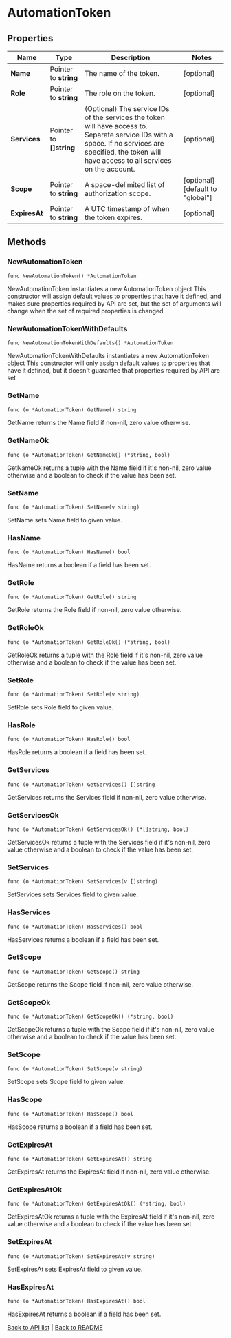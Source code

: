 # AutomationToken

## Properties

Name | Type | Description | Notes
------------ | ------------- | ------------- | -------------
**Name** | Pointer to **string** | The name of the token. | [optional] 
**Role** | Pointer to **string** | The role on the token. | [optional] 
**Services** | Pointer to **[]string** | (Optional) The service IDs of the services the token will have access to. Separate service IDs with a space. If no services are specified, the token will have access to all services on the account.  | [optional] 
**Scope** | Pointer to **string** | A space-delimited list of authorization scope. | [optional] [default to "global"]
**ExpiresAt** | Pointer to **string** | A UTC timestamp of when the token expires. | [optional] 

## Methods

### NewAutomationToken

`func NewAutomationToken() *AutomationToken`

NewAutomationToken instantiates a new AutomationToken object
This constructor will assign default values to properties that have it defined,
and makes sure properties required by API are set, but the set of arguments
will change when the set of required properties is changed

### NewAutomationTokenWithDefaults

`func NewAutomationTokenWithDefaults() *AutomationToken`

NewAutomationTokenWithDefaults instantiates a new AutomationToken object
This constructor will only assign default values to properties that have it defined,
but it doesn't guarantee that properties required by API are set

### GetName

`func (o *AutomationToken) GetName() string`

GetName returns the Name field if non-nil, zero value otherwise.

### GetNameOk

`func (o *AutomationToken) GetNameOk() (*string, bool)`

GetNameOk returns a tuple with the Name field if it's non-nil, zero value otherwise
and a boolean to check if the value has been set.

### SetName

`func (o *AutomationToken) SetName(v string)`

SetName sets Name field to given value.

### HasName

`func (o *AutomationToken) HasName() bool`

HasName returns a boolean if a field has been set.

### GetRole

`func (o *AutomationToken) GetRole() string`

GetRole returns the Role field if non-nil, zero value otherwise.

### GetRoleOk

`func (o *AutomationToken) GetRoleOk() (*string, bool)`

GetRoleOk returns a tuple with the Role field if it's non-nil, zero value otherwise
and a boolean to check if the value has been set.

### SetRole

`func (o *AutomationToken) SetRole(v string)`

SetRole sets Role field to given value.

### HasRole

`func (o *AutomationToken) HasRole() bool`

HasRole returns a boolean if a field has been set.

### GetServices

`func (o *AutomationToken) GetServices() []string`

GetServices returns the Services field if non-nil, zero value otherwise.

### GetServicesOk

`func (o *AutomationToken) GetServicesOk() (*[]string, bool)`

GetServicesOk returns a tuple with the Services field if it's non-nil, zero value otherwise
and a boolean to check if the value has been set.

### SetServices

`func (o *AutomationToken) SetServices(v []string)`

SetServices sets Services field to given value.

### HasServices

`func (o *AutomationToken) HasServices() bool`

HasServices returns a boolean if a field has been set.

### GetScope

`func (o *AutomationToken) GetScope() string`

GetScope returns the Scope field if non-nil, zero value otherwise.

### GetScopeOk

`func (o *AutomationToken) GetScopeOk() (*string, bool)`

GetScopeOk returns a tuple with the Scope field if it's non-nil, zero value otherwise
and a boolean to check if the value has been set.

### SetScope

`func (o *AutomationToken) SetScope(v string)`

SetScope sets Scope field to given value.

### HasScope

`func (o *AutomationToken) HasScope() bool`

HasScope returns a boolean if a field has been set.

### GetExpiresAt

`func (o *AutomationToken) GetExpiresAt() string`

GetExpiresAt returns the ExpiresAt field if non-nil, zero value otherwise.

### GetExpiresAtOk

`func (o *AutomationToken) GetExpiresAtOk() (*string, bool)`

GetExpiresAtOk returns a tuple with the ExpiresAt field if it's non-nil, zero value otherwise
and a boolean to check if the value has been set.

### SetExpiresAt

`func (o *AutomationToken) SetExpiresAt(v string)`

SetExpiresAt sets ExpiresAt field to given value.

### HasExpiresAt

`func (o *AutomationToken) HasExpiresAt() bool`

HasExpiresAt returns a boolean if a field has been set.


[Back to API list](../README.md#documentation-for-api-endpoints) | [Back to README](../README.md)


